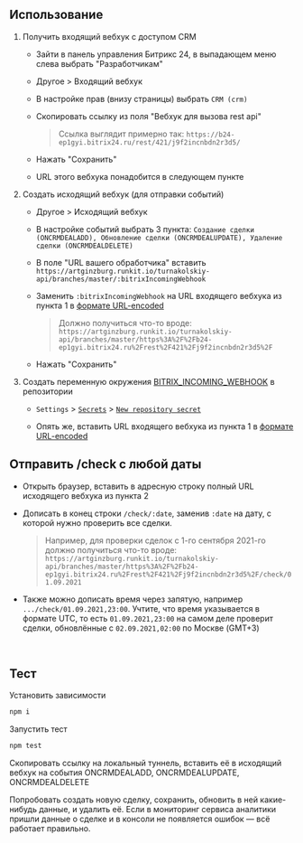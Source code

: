 ## Использование

1. Получить входящий вебхук с доступом CRM

   - Зайти в панель управления Битрикс 24, в выпадающем меню слева выбрать "Разработчикам"

   - Другое > Входящий вебхук

   - В настройке прав (внизу страницы) выбрать `CRM (crm)`

   - Скопировать ссылку из поля "Вебхук для вызова rest api"

     > Ссылка выглядит примерно так: `https://b24-ep1gyi.bitrix24.ru/rest/421/j9f2incnbdn2r3d5/`

   - Нажать "Сохранить"

   - URL этого вебхука понадобится в следующем пункте

2. Создать исходящий вебхук (для отправки событий)

   - Другое > Исходящий вебхук

   - В настройке событий выбрать 3 пункта: `Создание сделки (ONCRMDEALADD), Обновление сделки (ONCRMDEALUPDATE), Удаление сделки (ONCRMDEALDELETE)`

   - В поле "URL вашего обработчика" вставить `https://artginzburg.runkit.io/turnakolskiy-api/branches/master/:bitrixIncomingWebhook`

   - Заменить `:bitrixIncomingWebhook` на URL входящего вебхука из пункта 1 в [формате URL-encoded][urlencode]

     > Должно получиться что-то вроде: `https://artginzburg.runkit.io/turnakolskiy-api/branches/master/https%3A%2F%2Fb24-ep1gyi.bitrix24.ru%2Frest%2F421%2Fj9f2incnbdn2r3d5%2F`

   - Нажать "Сохранить"

3. Создать переменную окружения [BITRIX_INCOMING_WEBHOOK](https://github.com/artginzburg/turnakolskiy-webhooks/settings/secrets/actions/BITRIX_INCOMING_WEBHOOK) в репозитории

   - `Settings` > [`Secrets`](https://github.com/artginzburg/turnakolskiy-webhooks/settings/secrets/actions) > [`New repository secret`](https://github.com/artginzburg/turnakolskiy-webhooks/settings/secrets/actions/new)

   - Опять же, вставить URL входящего вебхука из пункта 1 в [формате URL-encoded][urlencode]

## Отправить /check с любой даты

- Открыть браузер, вставить в адресную строку полный URL исходящего вебхука из пункта 2

- Дописать в конец строки `/check/:date`, заменив `:date` на дату, с которой нужно проверить все сделки.

  > Например, для проверки сделок с 1-го сентября 2021-го должно получиться что-то вроде: `https://artginzburg.runkit.io/turnakolskiy-api/branches/master/https%3A%2F%2Fb24-ep1gyi.bitrix24.ru%2Frest%2F421%2Fj9f2incnbdn2r3d5%2F/check/01.09.2021`

- Также можно дописать время через запятую, например `.../check/01.09.2021,23:00`. Учтите, что время указывается в формате UTC, то есть `01.09.2021,23:00` на самом деле проверит сделки, обновлённые с `02.09.2021,02:00` по Москве (GMT+3)

<br />

## Тест

Установить зависимости

```ps1
npm i
```

Запустить тест

```ps1
npm test
```

Скопировать ссылку на локальный туннель, вставить её в исходящий вебхук на события ONCRMDEALADD, ONCRMDEALUPDATE, ONCRMDEALDELETE

Попробовать создать новую сделку, сохранить, обновить в ней какие-нибудь данные, и удалить её. Если в мониторинг сервиса аналитики пришли данные о сделке и в консоли не появляется ошибок — всё работает правильно.

[urlencode]: https://meyerweb.com/eric/tools/dencoder/
